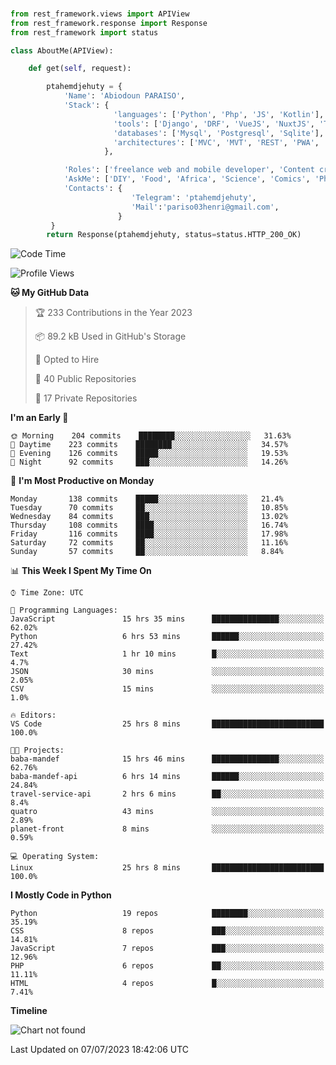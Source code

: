 ###
```python
from rest_framework.views import APIView
from rest_framework.response import Response
from rest_framework import status

class AboutMe(APIView):

    def get(self, request):

        ptahemdjehuty = {
            'Name': 'Abiodoun PARAISO',
            'Stack': {
                       'languages': ['Python', 'Php', 'JS', 'Kotlin'],
                       'tools': ['Django', 'DRF', 'VueJS', 'NuxtJS', 'Threejs' 'React', 'Kotlin', 'Electron'],
                       'databases': ['Mysql', 'Postgresql', 'Sqlite'],
                       'architectures': ['MVC', 'MVT', 'REST', 'PWA', 'SPA', 'MicroServices']
                     },

            'Roles': ['freelance web and mobile developer', 'Content creator', 'Teacher', 'Mentor'],
            'AskMe': ['DIY', 'Food', 'Africa', 'Science', 'Comics', 'Photography', 'Tech', 'Programming'],
            'Contacts': {
                           'Telegram': 'ptahemdjehuty',
                           'Mail':'pariso03henri@gmail.com',
                        }
         }
        return Response(ptahemdjehuty, status=status.HTTP_200_OK)

```                    

<!--START_SECTION:waka-->
![Code Time](http://img.shields.io/badge/Code%20Time-667%20hrs%2021%20mins-blue)

![Profile Views](http://img.shields.io/badge/Profile%20Views-0-blue)

**🐱 My GitHub Data** 

> 🏆 233 Contributions in the Year 2023
 > 
> 📦 89.2 kB Used in GitHub's Storage 
 > 
> 💼 Opted to Hire
 > 
> 📜 40 Public Repositories 
 > 
> 🔑 17 Private Repositories  
 > 
**I'm an Early 🐤** 

```text
🌞 Morning    204 commits    ████████░░░░░░░░░░░░░░░░░   31.63% 
🌆 Daytime    223 commits    ████████░░░░░░░░░░░░░░░░░   34.57% 
🌃 Evening    126 commits    █████░░░░░░░░░░░░░░░░░░░░   19.53% 
🌙 Night      92 commits     ███░░░░░░░░░░░░░░░░░░░░░░   14.26%

```
📅 **I'm Most Productive on Monday** 

```text
Monday       138 commits    █████░░░░░░░░░░░░░░░░░░░░   21.4% 
Tuesday      70 commits     ██░░░░░░░░░░░░░░░░░░░░░░░   10.85% 
Wednesday    84 commits     ███░░░░░░░░░░░░░░░░░░░░░░   13.02% 
Thursday     108 commits    ████░░░░░░░░░░░░░░░░░░░░░   16.74% 
Friday       116 commits    ████░░░░░░░░░░░░░░░░░░░░░   17.98% 
Saturday     72 commits     ██░░░░░░░░░░░░░░░░░░░░░░░   11.16% 
Sunday       57 commits     ██░░░░░░░░░░░░░░░░░░░░░░░   8.84%

```


📊 **This Week I Spent My Time On** 

```text
⌚︎ Time Zone: UTC

💬 Programming Languages: 
JavaScript               15 hrs 35 mins      ███████████████░░░░░░░░░░   62.02% 
Python                   6 hrs 53 mins       ██████░░░░░░░░░░░░░░░░░░░   27.42% 
Text                     1 hr 10 mins        █░░░░░░░░░░░░░░░░░░░░░░░░   4.7% 
JSON                     30 mins             ░░░░░░░░░░░░░░░░░░░░░░░░░   2.05% 
CSV                      15 mins             ░░░░░░░░░░░░░░░░░░░░░░░░░   1.0%

🔥 Editors: 
VS Code                  25 hrs 8 mins       █████████████████████████   100.0%

🐱‍💻 Projects: 
baba-mandef              15 hrs 46 mins      ███████████████░░░░░░░░░░   62.76% 
baba-mandef-api          6 hrs 14 mins       ██████░░░░░░░░░░░░░░░░░░░   24.84% 
travel-service-api       2 hrs 6 mins        ██░░░░░░░░░░░░░░░░░░░░░░░   8.4% 
quatro                   43 mins             ░░░░░░░░░░░░░░░░░░░░░░░░░   2.89% 
planet-front             8 mins              ░░░░░░░░░░░░░░░░░░░░░░░░░   0.59%

💻 Operating System: 
Linux                    25 hrs 8 mins       █████████████████████████   100.0%

```

**I Mostly Code in Python** 

```text
Python                   19 repos            ████████░░░░░░░░░░░░░░░░░   35.19% 
CSS                      8 repos             ███░░░░░░░░░░░░░░░░░░░░░░   14.81% 
JavaScript               7 repos             ███░░░░░░░░░░░░░░░░░░░░░░   12.96% 
PHP                      6 repos             ██░░░░░░░░░░░░░░░░░░░░░░░   11.11% 
HTML                     4 repos             █░░░░░░░░░░░░░░░░░░░░░░░░   7.41%

```


**Timeline**

![Chart not found](https://raw.githubusercontent.com/ptahemdjehuty/ptahemdjehuty/main/charts/bar_graph.png) 


 Last Updated on 07/07/2023 18:42:06 UTC
<!--END_SECTION:waka-->
